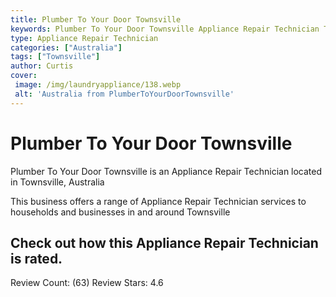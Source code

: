 ```yaml
---
title: Plumber To Your Door Townsville
keywords: Plumber To Your Door Townsville Appliance Repair Technician Townsville Australia 
type: Appliance Repair Technician 
categories: ["Australia"]
tags: ["Townsville"]
author: Curtis
cover:
 image: /img/laundryappliance/138.webp
 alt: 'Australia from PlumberToYourDoorTownsville'
---
```


# Plumber To Your Door Townsville
Plumber To Your Door Townsville is an Appliance Repair Technician located in Townsville, Australia

This business offers a range of Appliance Repair Technician services to households and businesses in and around Townsville

## Check out how this Appliance Repair Technician is rated.
Review Count: (63)
Review Stars: 4.6
